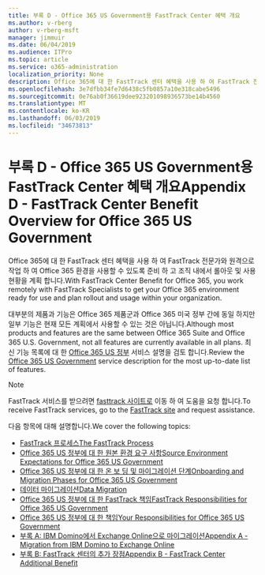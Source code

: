 ```yaml
---
title: 부록 D - Office 365 US Government용 FastTrack Center 혜택 개요
ms.author: v-rberg
author: v-rberg-msft
manager: jimmuir
ms.date: 06/04/2019
ms.audience: ITPro
ms.topic: article
ms.service: o365-administration
localization_priority: None
description: Office 365에 대 한 FastTrack 센터 혜택을 사용 하 여 FastTrack 전문가와 원격으로 작업 하 여 Office 365 환경을 사용할 수 있도록 준비 하 고 조직 내에서 롤아웃 및 사용 현황을 계획 합니다.
ms.openlocfilehash: 3e7dfbb34fe7d6438c5fb0857a10e318cabe5496
ms.sourcegitcommit: 0e76ab0f36619dee923201098936573be14b4560
ms.translationtype: MT
ms.contentlocale: ko-KR
ms.lasthandoff: 06/03/2019
ms.locfileid: "34673813"
---
```

# <a name="appendix-d---fasttrack-center-benefit-overview-for-office-365-us-government"></a><span data-ttu-id="bfe42-103">부록 D - Office 365 US Government용 FastTrack Center 혜택 개요</span><span class="sxs-lookup"><span data-stu-id="bfe42-103">Appendix D - FastTrack Center Benefit Overview for Office 365 US Government</span></span>

<span data-ttu-id="bfe42-104">Office 365에 대 한 FastTrack 센터 혜택을 사용 하 여 FastTrack 전문가와 원격으로 작업 하 여 Office 365 환경을 사용할 수 있도록 준비 하 고 조직 내에서 롤아웃 및 사용 현황을 계획 합니다.</span><span class="sxs-lookup"><span data-stu-id="bfe42-104">With FastTrack Center Benefit for Office 365, you work remotely with FastTrack Specialists to get your Office 365 environment ready for use and plan rollout and usage within your organization.</span></span> 
  
<span data-ttu-id="bfe42-105">대부분의 제품과 기능은 Office 365 제품군과 Office 365 미국 정부 간에 동일 하지만 일부 기능은 현재 모든 계획에서 사용할 수 있는 것은 아닙니다.</span><span class="sxs-lookup"><span data-stu-id="bfe42-105">Although most products and features are the same between Office 365 Suite and Office 365 U.S. Government, not all features are currently available in all plans.</span></span> <span data-ttu-id="bfe42-106">최신 기능 목록에 대 한 [Office 365 US 정부](https://aka.ms/aboutgovcloud) 서비스 설명을 검토 합니다.</span><span class="sxs-lookup"><span data-stu-id="bfe42-106">Review the [Office 365 US Government](https://aka.ms/aboutgovcloud) service description for the most up-to-date list of features.</span></span>

> [!NOTE]
> <span data-ttu-id="bfe42-107">FastTrack 서비스를 받으려면 [fasttrack 사이트로](https://go.microsoft.com/fwlink/?linkid=780698) 이동 하 여 도움을 요청 합니다.</span><span class="sxs-lookup"><span data-stu-id="bfe42-107">To receive FastTrack services, go to the [FastTrack site](https://go.microsoft.com/fwlink/?linkid=780698) and request assistance.</span></span>  

<span data-ttu-id="bfe42-108">다음 항목에 대해 설명합니다.</span><span class="sxs-lookup"><span data-stu-id="bfe42-108">We cover the following topics:</span></span>
- [<span data-ttu-id="bfe42-109">FastTrack 프로세스</span><span class="sxs-lookup"><span data-stu-id="bfe42-109">The FastTrack Process</span></span>](O365-fasttrack-process.md) 
- [<span data-ttu-id="bfe42-110">Office 365 US 정부에 대 한 원본 환경 요구 사항</span><span class="sxs-lookup"><span data-stu-id="bfe42-110">Source Environment Expectations for Office 365 US Government</span></span>](US-Gov-appendix-source-environment-expectations.md)   
- [<span data-ttu-id="bfe42-111">Office 365 US 정부에 대 한 온 보 딩 및 마이그레이션 단계</span><span class="sxs-lookup"><span data-stu-id="bfe42-111">Onboarding and Migration Phases for Office 365 US Government</span></span>](US-Gov-appendix-onboarding-and-migration.md)
- [<span data-ttu-id="bfe42-112">데이터 마이그레이션</span><span class="sxs-lookup"><span data-stu-id="bfe42-112">Data Migration</span></span>](O365-data-migration.md)    
- [<span data-ttu-id="bfe42-113">Office 365 US 정부에 대 한 FastTrack 책임</span><span class="sxs-lookup"><span data-stu-id="bfe42-113">FastTrack Responsibilities for Office 365 US Government</span></span>](US-Gov-appendix-fasttrack-responsibilities.md)   
- [<span data-ttu-id="bfe42-114">Office 365 US 정부에 대 한 책임</span><span class="sxs-lookup"><span data-stu-id="bfe42-114">Your Responsibilities for Office 365 US Government</span></span>](US-Gov-appendix-your-responsibilities.md) 
- [<span data-ttu-id="bfe42-115">부록 A: IBM Domino에서 Exchange Online으로 마이그레이션</span><span class="sxs-lookup"><span data-stu-id="bfe42-115">Appendix A - Migration from IBM Domino to Exchange Online</span></span>](O365-from-ibm-domino-to-exchange-online.md)   
- [<span data-ttu-id="bfe42-116">부록 B: FastTrack 센터의 추가 장점</span><span class="sxs-lookup"><span data-stu-id="bfe42-116">Appendix B - FastTrack Center Additional Benefit</span></span>](O365-fasttrack-additional-benefits.md)



